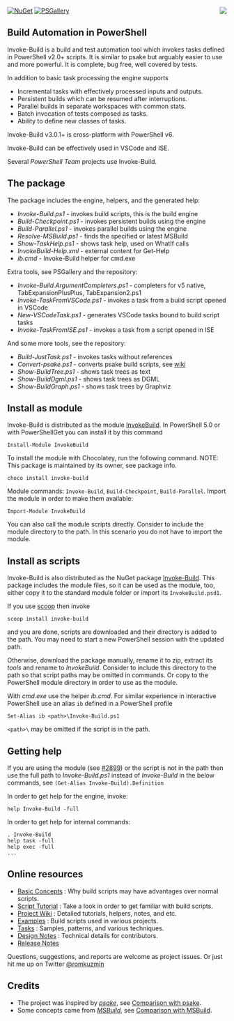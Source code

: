 
[![NuGet](https://buildstats.info/nuget/Invoke-Build)](https://www.nuget.org/packages/Invoke-Build)
[![PSGallery](https://img.shields.io/powershellgallery/dt/InvokeBuild.svg)](https://www.powershellgallery.com/packages/InvokeBuild)
<img src="https://raw.githubusercontent.com/nightroman/Invoke-Build/master/ib.png" align="right"/>

## Build Automation in PowerShell

Invoke-Build is a build and test automation tool which invokes tasks defined in
PowerShell v2.0+ scripts. It is similar to psake but arguably easier to use and
more powerful. It is complete, bug free, well covered by tests.

In addition to basic task processing the engine supports

- Incremental tasks with effectively processed inputs and outputs.
- Persistent builds which can be resumed after interruptions.
- Parallel builds in separate workspaces with common stats.
- Batch invocation of tests composed as tasks.
- Ability to define new classes of tasks.

Invoke-Build v3.0.1+ is cross-platform with PowerShell v6.

Invoke-Build can be effectively used in VSCode and ISE.

Several *PowerShell Team* projects use Invoke-Build.

## The package

The package includes the engine, helpers, and the generated help:

* *Invoke-Build.ps1* - invokes build scripts, this is the build engine
* *Build-Checkpoint.ps1* - invokes persistent builds using the engine
* *Build-Parallel.ps1* - invokes parallel builds using the engine
* *Resolve-MSBuild.ps1* - finds the specified or latest MSBuild
* *Show-TaskHelp.ps1* - shows task help, used on WhatIf calls
* *InvokeBuild-Help.xml* - external content for Get-Help
* *ib.cmd* - Invoke-Build helper for cmd.exe

Extra tools, see PSGallery and the repository:

* *Invoke-Build.ArgumentCompleters.ps1* - completers for v5 native, TabExpansionPlusPlus, TabExpansion2.ps1
* *Invoke-TaskFromVSCode.ps1* - invokes a task from a build script opened in VSCode
* *New-VSCodeTask.ps1* - generates VSCode tasks bound to build script tasks
* *Invoke-TaskFromISE.ps1* - invokes a task from a script opened in ISE

And some more tools, see the repository:

* *Build-JustTask.ps1* - invokes tasks without references
* *Convert-psake.ps1* - converts psake build scripts, see [wiki](https://github.com/nightroman/Invoke-Build/wiki/Convert~psake)
* *Show-BuildTree.ps1* - shows task trees as text
* *Show-BuildDgml.ps1* - shows task trees as DGML
* *Show-BuildGraph.ps1* - shows task trees by Graphviz

## Install as module

Invoke-Build is distributed as the module [InvokeBuild](https://www.powershellgallery.com/packages/InvokeBuild).
In PowerShell 5.0 or with PowerShellGet you can install it by this command

    Install-Module InvokeBuild

To install the module with Chocolatey, run the following command.
NOTE: This package is maintained by its owner, see package info.

    choco install invoke-build

Module commands: `Invoke-Build`, `Build-Checkpoint`, `Build-Parallel`.
Import the module in order to make them available:

    Import-Module InvokeBuild

You can also call the module scripts directly. Consider to include the module
directory to the path. In this scenario you do not have to import the module.

## Install as scripts

Invoke-Build is also distributed as the NuGet package [Invoke-Build](https://www.nuget.org/packages/Invoke-Build).
This package includes the module files, so it can be used as the module, too,
either copy it to the standard module folder or import its `InvokeBuild.psd1`.

If you use [scoop](https://github.com/lukesampson/scoop) then invoke

    scoop install invoke-build

and you are done, scripts are downloaded and their directory is added to the
path. You may need to start a new PowerShell session with the updated path.

Otherwise, download the package manually, rename it to zip, extract its *tools*
and rename to *InvokeBuild*. Consider to include this directory to the path so
that script paths may be omitted in commands. Or copy to the PowerShell module
directory in order to use as the module.

With *cmd.exe* use the helper *ib.cmd*. For similar experience in interactive
PowerShell use an alias `ib` defined in a PowerShell profile

    Set-Alias ib <path>\Invoke-Build.ps1

`<path>\` may be omitted if the script is in the path.

## Getting help

If you are using the module (see [#2899]) or the script is not in the path
then use the full path to *Invoke-Build.ps1* instead of *Invoke-Build* in
the below commands, see `(Get-Alias Invoke-Build).Definition`

[#2899]: https://github.com/PowerShell/PowerShell/issues/2899

In order to get help for the engine, invoke:

    help Invoke-Build -full

In order to get help for internal commands:

    . Invoke-Build
    help task -full
    help exec -full
    ...

## Online resources

- [Basic Concepts](https://github.com/nightroman/Invoke-Build/wiki/Concepts)
: Why build scripts may have advantages over normal scripts.
- [Script Tutorial](https://github.com/nightroman/Invoke-Build/wiki/Script-Tutorial)
: Take a look in order to get familiar with build scripts.
- [Project Wiki](https://github.com/nightroman/Invoke-Build/wiki)
: Detailed tutorials, helpers, notes, and etc.
- [Examples](https://github.com/nightroman/Invoke-Build/wiki/Build-Scripts-in-Projects)
: Build scripts used in various projects.
- [Tasks](https://github.com/nightroman/Invoke-Build/tree/master/Tasks)
: Samples, patterns, and various techniques.
- [Design Notes](https://github.com/nightroman/Invoke-Build/wiki/Design-Notes)
: Technical details for contributors.
- [Release Notes](https://github.com/nightroman/Invoke-Build/blob/master/Release-Notes.md)

Questions, suggestions, and reports are welcome as project issues.
Or just hit me up on Twitter [@romkuzmin](https://twitter.com/romkuzmin)

## Credits

- The project was inspired by [*psake*](https://github.com/psake/psake), see [Comparison with psake](https://github.com/nightroman/Invoke-Build/wiki/Comparison-with-psake).
- Some concepts came from [*MSBuild*](https://github.com/Microsoft/msbuild), see [Comparison with MSBuild](https://github.com/nightroman/Invoke-Build/wiki/Comparison-with-MSBuild).

